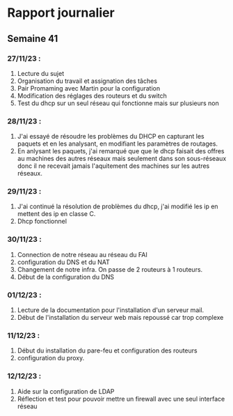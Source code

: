 # Rapport journalier

## Semaine 41

### 27/11/23 :

1. Lecture du sujet
2. Organisation du travail et assignation des tâches
3. Pair Promaming avec Martin pour la configuration
4. Modification des réglages des routeurs et du switch
5. Test du dhcp sur un seul réseau qui fonctionne mais sur plusieurs non

### 28/11/23 :

1. J'ai essayé de résoudre les problèmes du DHCP en capturant les paquets et en les analysant, en modifiant les paramètres de routages.
2. En anlysant les paquets, j'ai remarqué que que le dhcp faisait des offres au machines des autres réseaux mais seulement dans son sous-réseaux donc il ne recevait jamais l'aquitement des machines sur les autres réseaux.

### 29/11/23 :

1. J'ai continué la résolution de problèmes du dhcp, j'ai modifié les ip en mettent des ip en classe C.
2. Dhcp fonctionnel

### 30/11/23 :

1. Connection de notre réseau au réseau du FAI
2. configuration du DNS et du NAT
3. Changement de notre infra. On passe de 2 routeurs à 1 routeurs.
4. Début de la configuration du DNS

### 01/12/23 :

1. Lecture de la documentation pour l'installation d'un serveur mail.
2. Début de l'installation du serveur web mais repoussé car trop complexe


### 11/12/23 :

1. Début du installation du pare-feu et configuration des routeurs
2. configuration du proxy.

### 12/12/23 :

1. Aide sur la configuration de LDAP
2. Réflection et test pour pouvoir mettre un firewall avec une seul interface réseau